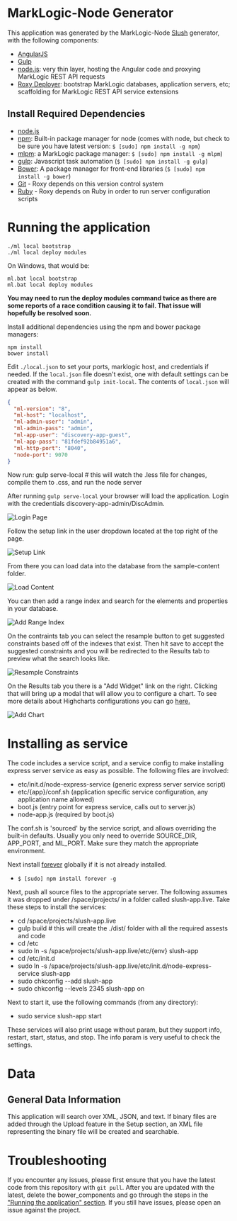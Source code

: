 # MarkLogic-Node Generator

This application was generated by the MarkLogic-Node [Slush](https://github.com/klei/slush) generator, with the following components:

- [AngularJS](https://angularjs.org/)
- [Gulp](http://gulpjs.com/)
- [node.js](http://nodejs.org/): very thin layer, hosting the Angular code and proxying MarkLogic REST API requests
- [Roxy Deployer](https://github.com/marklogic/roxy): bootstrap MarkLogic databases, application servers, etc; scaffolding for MarkLogic REST API service extensions

## Install Required Dependencies

- [node.js](http://nodejs.org/download/)
- [npm](https://www.npmjs.com/): Built-in package manager for node (comes with node, but check to be sure you have latest version: `$ [sudo] npm install -g npm`)
- [mlpm](https://github.com/joemfb/mlpm): a MarkLogic package manager: `$ [sudo] npm install -g mlpm`)
- [gulp](http://gulpjs.com/): Javascript task automation (`$ [sudo] npm install -g gulp`)
- [Bower](http://bower.io/): A package manager for front-end libraries (`$ [sudo] npm install -g bower`)
- [Git](https://git-scm.com/) - Roxy depends on this version control system
- [Ruby](https://www.ruby-lang.org/en/documentation/installation/) - Roxy
  depends on Ruby in order to run server configuration scripts

# Running the application

    ./ml local bootstrap
    ./ml local deploy modules

On Windows, that would be:

    ml.bat local bootstrap
    ml.bat local deploy modules

**You may need to run the deploy modules command twice as there are some reports of a race condition causing it to fail. That issue will hopefully be resolved soon.**

Install additional dependencies using the npm and bower package managers:

    npm install
    bower install

Edit `./local.json` to set your ports, marklogic host, and credentials if needed. If the `local.json` file doesn't exist, one with default settings can be created with the command `gulp init-local`. The contents of `local.json` will appear as below.

```json
{
  "ml-version": "8",
  "ml-host": "localhost",
  "ml-admin-user": "admin",
  "ml-admin-pass": "admin",
  "ml-app-user": "discovery-app-guest",
  "ml-app-pass": "81fdef92b84951a6",
  "ml-http-port": "8040",
  "node-port": 9070
}
```
Now run:
    gulp serve-local # this will watch the .less file for changes, compile them to .css, and run the node server

After running `gulp serve-local` your browser will load the application. Login with the credentials discovery-app-admin/DiscAdmin.

![Login Page](readme-resources/login.png)

Follow the setup link in the user dropdown located at the top right of the page.

![Setup Link](readme-resources/setup-link.png)

From there you can load data into the database from the sample-content folder.

![Load Content](readme-resources/load-data.png)

You can then add a range index and search for the elements and properties in your database.

![Add Range Index](readme-resources/range-index.png)

On the contraints tab you can select the resample button to get suggested constraints based off of the indexes that exist. Then hit save to accept the suggested constraints and you will be redirected to the Results tab to preview what the search looks like.

![Resample Constraints](readme-resources/resample-constraints.png)

On the Results tab you there is a "Add Widget" link on the right. Clicking that will bring up a modal that will allow you to configure a chart. To see more details about Highcharts configurations you can go [here.](http://www.highcharts.com/docs/chart-concepts/series)

![Add Chart](readme-resources/add-chart.png)

# Installing as service

The code includes a service script, and a service config to make installing express server service as easy as possible. The following files are involved:

- etc/init.d/node-express-service (generic express server service script)
- etc/{app}/conf.sh (application specific service configuration, any application name allowed)
- boot.js (entry point for express service, calls out to server.js)
- node-app.js (required by boot.js)

The conf.sh is 'sourced' by the service script, and allows overriding the built-in defaults. Usually you only need to override SOURCE\_DIR, APP\_PORT, and ML\_PORT. Make sure they match the appropriate environment.

Next install [forever](https://www.npmjs.com/package/forever) globally if it is not already installed.

- `$ [sudo] npm install forever -g`

Next, push all source files to the appropriate server. The following assumes it was dropped under /space/projects/ in a folder called slush-app.live. Take these steps to install the services:

- cd /space/projects/slush-app.live
- gulp build # this will create the ./dist/ folder with all the required assests and code
- cd /etc
- sudo ln -s /space/projects/slush-app.live/etc/{env} slush-app
- cd /etc/init.d
- sudo ln -s /space/projects/slush-app.live/etc/init.d/node-express-service slush-app
- sudo chkconfig --add slush-app
- sudo chkconfig --levels 2345 slush-app on

Next to start it, use the following commands (from any directory):

- sudo service slush-app start

These services will also print usage without param, but they support info, restart, start, status, and stop. The info param is very useful to check the settings.

# Data

## General Data Information

This application will search over XML, JSON, and text. If binary files are added through the Upload feature in the Setup section, an XML file representing the binary file will be created and searchable.

# Troubleshooting

If you encounter any issues, please first ensure that you have the latest code from this repository with `git pull`. After you are updated with the latest, delete the bower_components and go through the steps in the ["Running the application" section](#running-the-application). If you still have issues, please open an issue against the project.
